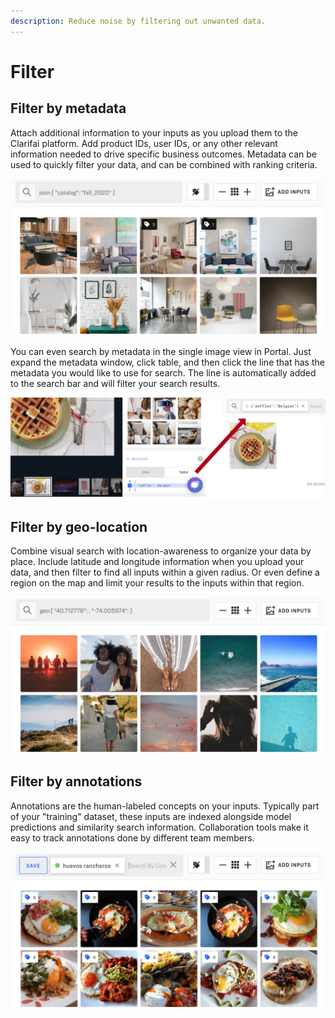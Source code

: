 ```yaml
---
description: Reduce noise by filtering out unwanted data.
---
```


# Filter

## Filter by metadata

Attach additional information to your inputs as you upload them to the Clarifai platform. Add product IDs, user IDs, or any other relevant information needed to drive specific business outcomes. Metadata can be used to quickly filter your data, and can be combined with ranking criteria.

![](../../.gitbook/assets/filter_by_metadata%20%282%29%20%282%29%20%283%29%20%283%29%20%283%29%20%283%29%20%283%29%20%282%29%20%281%29%20%283%29.jpg)

You can even search by metadata in the single image view in Portal. Just expand the metadata window, click table, and then click the line that has the metadata you would like to use for search. The line is automatically added to the search bar and will filter your search results.

![](../../.gitbook/assets/metadata_search_image_view%20%282%29%20%282%29%20%283%29%20%283%29%20%283%29%20%283%29%20%283%29%20%282%29%20%284%29.jpg)

## Filter by geo-location

Combine visual search with location-awareness to organize your data by place. Include latitude and longitude information when you upload your data, and then filter to find all inputs within a given radius. Or even define a region on the map and limit your results to the inputs within that region.

![](../../.gitbook/assets/filter_by_geolocation%20%282%29%20%282%29%20%283%29%20%283%29%20%283%29%20%283%29%20%283%29%20%283%29%20%281%29%20%285%29.jpg)

## Filter by annotations

Annotations are the human-labeled concepts on your inputs. Typically part of your "training" dataset, these inputs are indexed alongside model predictions and similarity search information. Collaboration tools make it easy to track annotations done by different team members.

![](../../.gitbook/assets/filter_by_annotations%20%282%29%20%282%29%20%283%29%20%283%29%20%283%29%20%283%29%20%283%29%20%281%29%20%287%29.jpg)

